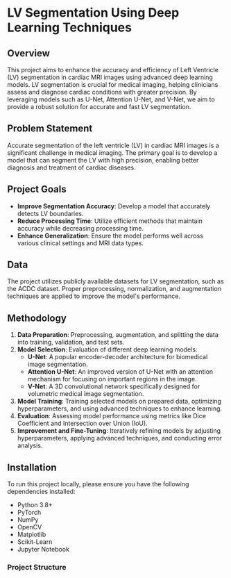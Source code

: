 # **LV Segmentation Using Deep Learning Techniques**

## **Overview**
This project aims to enhance the accuracy and efficiency of Left Ventricle (LV) segmentation in cardiac MRI images using advanced deep learning models. LV segmentation is crucial for medical imaging, helping clinicians assess and diagnose cardiac conditions with greater precision. By leveraging models such as U-Net, Attention U-Net, and V-Net, we aim to provide a robust solution for accurate and fast LV segmentation.

## **Problem Statement**
Accurate segmentation of the left ventricle (LV) in cardiac MRI images is a significant challenge in medical imaging. The primary goal is to develop a model that can segment the LV with high precision, enabling better diagnosis and treatment of cardiac diseases.

## **Project Goals**
- **Improve Segmentation Accuracy**: Develop a model that accurately detects LV boundaries.
- **Reduce Processing Time**: Utilize efficient methods that maintain accuracy while decreasing processing time.
- **Enhance Generalization**: Ensure the model performs well across various clinical settings and MRI data types.

## **Data**
The project utilizes publicly available datasets for LV segmentation, such as the ACDC dataset. Proper preprocessing, normalization, and augmentation techniques are applied to improve the model's performance.

## **Methodology**
1. **Data Preparation**: Preprocessing, augmentation, and splitting the data into training, validation, and test sets.
2. **Model Selection**: Evaluation of different deep learning models:
   - **U-Net**: A popular encoder-decoder architecture for biomedical image segmentation.
   - **Attention U-Net**: An improved version of U-Net with an attention mechanism for focusing on important regions in the image.
   - **V-Net**: A 3D convolutional network specifically designed for volumetric medical image segmentation.
3. **Model Training**: Training selected models on prepared data, optimizing hyperparameters, and using advanced techniques to enhance learning.
4. **Evaluation**: Assessing model performance using metrics like Dice Coefficient and Intersection over Union (IoU).
5. **Improvement and Fine-Tuning**: Iteratively refining models by adjusting hyperparameters, applying advanced techniques, and conducting error analysis.

## **Installation**

To run this project locally, please ensure you have the following dependencies installed:

- Python 3.8+
- PyTorch
- NumPy
- OpenCV
- Matplotlib
- Scikit-Learn
- Jupyter Notebook


### **Project Structure**


